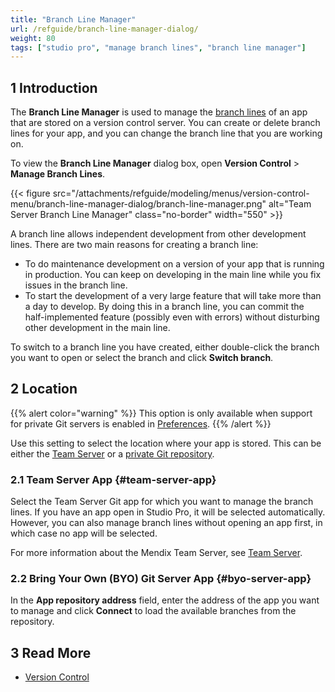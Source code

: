 ```yaml
---
title: "Branch Line Manager"
url: /refguide/branch-line-manager-dialog/
weight: 80
tags: ["studio pro", "manage branch lines", "branch line manager"]
---
```


## 1 Introduction

The **Branch Line Manager** is used to manage the [branch lines](/refguide/version-control/#branches) of an app that are stored on a version control server. You can create or delete branch lines for your app, and you can change the branch line that you are working on.

To view the **Branch Line Manager** dialog box, open **Version Control** > **Manage Branch Lines**.

{{< figure src="/attachments/refguide/modeling/menus/version-control-menu/branch-line-manager-dialog/branch-line-manager.png" alt="Team Server Branch Line Manager" class="no-border" width="550" >}}

A branch line allows independent development from other development lines. There are two main reasons for creating a branch line:

* To do maintenance development on a version of your app that is running in production. You can keep on developing in the main line while you fix issues in the branch line.
* To start the development of a very large feature that will take more than a day to develop. By doing this in a branch line, you can commit the half-implemented feature (possibly even with errors) without disturbing other development in the main line.

To switch to a branch line you have created, either double-click the branch you want to open or select the branch and click **Switch branch**.

## 2 Location

{{% alert color="warning" %}}
This option is only available when support for private Git servers is enabled in [Preferences](/refguide/preferences-dialog/).
{{% /alert %}}

Use this setting to select the location where your app is stored. This can be either the [Team Server](#team-server-app) or a [private Git repository](#byo-server-app).

### 2.1 Team Server App {#team-server-app}

Select the Team Server Git app for which you want to manage the branch lines. If you have an app open in Studio Pro, it will be selected automatically. However, you can also manage branch lines without opening an app first, in which case no app will be selected.

For more information about the Mendix Team Server, see [Team Server](/developerportal/general/team-server/).

### 2.2 Bring Your Own (BYO) Git Server App {#byo-server-app}

In the **App repository address** field, enter the address of the app you want to manage and click **Connect** to load the available branches from the repository.

## 3 Read More

* [Version Control](/refguide/version-control/)
